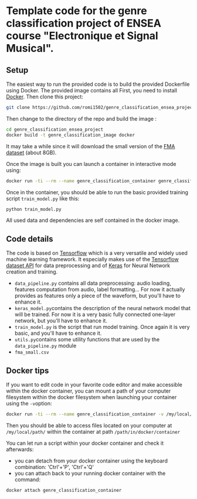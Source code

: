 
# Template code for the genre classification project of ENSEA course "Electronique et Signal Musical".

## Setup
The easiest way to run the provided code is to build the provided Dockerfile using Docker. The provided image contains all 
First, you need to install [Docker](https://docs.docker.com/install/).
Then clone this project:
```sh
git clone https://github.com/romi1502/genre_classification_ensea_project.git
```
Then change to the directory of the repo and build the image :
```sh
cd genre_classification_ensea_project
docker build -t genre_classification_image docker
```
It may take a while since it will download the small version of the [FMA dataset](https://github.com/mdeff/fma#data) (about 8GB).

Once the image is built you can launch a container in interactive mode using:
```sh
docker run -ti --rm --name genre_classification_container genre_classification_image
```
Once in the container, you should be able to run the basic provided training script `train_model.py` like this:
```sh
python train_model.py
```
All used data and dependencies are self contained in the docker image.

## Code details
The code is based on [Tensorflow](https://www.tensorflow.org/)  which is a very versatile and widely used machine learning framework. It especially makes  use of the [Tensorflow dataset API](https://www.tensorflow.org/guide/datasets) for data preprocessing and of [Keras](https://www.tensorflow.org/guide/keras) for Neural Network creation and training.
* `data_pipeline.py` contains all data preprocessing: audio loading, features computation from audio, label formatting... For now it actually provides as features only a piece of the waveform, but you'll have to enhance it.
* `keras_model.py`contains the description of the neural network model that will be trained. For now it is a very basic fully connected one-layer network, but you'll have to enhance it.
* `train_model.py` is the script that run model training. Once again it is very basic, and you'll have to enhance it.
* `utils.py`contains some utility functions that are used by the `data_pipeline.py` module
* `fma_small.csv`


## Docker tips

If you want to edit code in your favorite code editor and make accessible within the docker container, you can mount a path of your computer filesystem within the docker filesystem when launching your container using the `-v`option:
```sh
docker run -ti --rm --name genre_classification_container -v /my/local/path/:/path/in/docker/container genre_classification_image
```
Then you should be able to access files located on your computer at `/my/local/path/` within the container at path `/path/in/docker/container`


You can let run a script within your docker container and check it afterwards:
* you can detach from your docker container using the keyboard combination: 'Ctrl'+'P', 'Ctrl'+'Q'
* you can attach back to your running docker container with the command:
```sh
docker attach genre_classification_container
```
